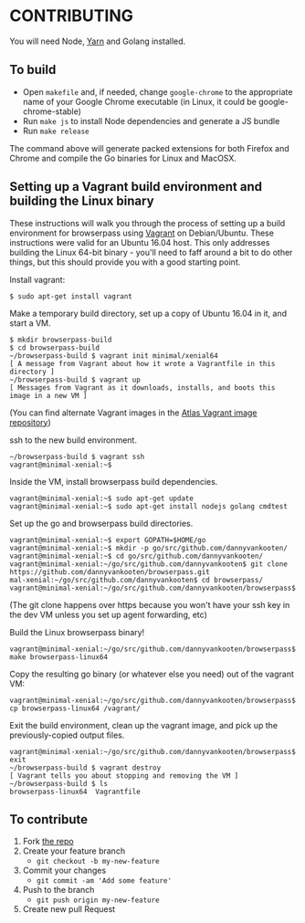 # CONTRIBUTING

You will need Node, [Yarn](https://yarnpkg.com/) and Golang installed.

## To build
- Open `makefile` and, if needed, change `google-chrome` to the appropriate name of your Google Chrome executable (in Linux, it could be google-chrome-stable)
- Run `make js` to install Node dependencies and generate a JS bundle
- Run `make release`

The command above will generate packed extensions for both Firefox and Chrome and compile the Go binaries for Linux and MacOSX.

## Setting up a Vagrant build environment and building the Linux binary

These instructions will walk you through the process of setting up a build environment for browserpass using [Vagrant](https://www.vagrantup.com/) on Debian/Ubuntu. These instructions were valid for an Ubuntu 16.04 host. This only addresses building the Linux 64-bit binary - you'll need to faff around a bit to do other things, but this should provide you with a good starting point.

Install vagrant:
```shell
$ sudo apt-get install vagrant
```

Make a temporary build directory, set up a copy of Ubuntu 16.04 in it, and start a VM.
```shell
$ mkdir browserpass-build
$ cd browserpass-build
~/browserpass-build $ vagrant init minimal/xenial64
[ A message from Vagrant about how it wrote a Vagrantfile in this directory ]
~/browserpass-build $ vagrant up
[ Messages from Vagrant as it downloads, installs, and boots this image in a new VM ]
```
(You can find alternate Vagrant images in the [Atlas Vagrant image repository](https://atlas.hashicorp.com/boxes/search?order=desc&page=1&provider=&q=xenial64&sort=downloads&utf8=%E2%9C%93))

ssh to the new build environment.
```shell
~/browserpass-build $ vagrant ssh
vagrant@minimal-xenial:~$
```

Inside the VM, install browserpass build dependencies.
```shell
vagrant@minimal-xenial:~$ sudo apt-get update
vagrant@minimal-xenial:~$ sudo apt-get install nodejs golang cmdtest
```

Set up the go and browserpass build directories.
```shell
vagrant@minimal-xenial:~$ export GOPATH=$HOME/go
vagrant@minimal-xenial:~$ mkdir -p go/src/github.com/dannyvankooten/
vagrant@minimal-xenial:~$ cd go/src/github.com/dannyvankooten/
vagrant@minimal-xenial:~/go/src/github.com/dannyvankooten$ git clone https://github.com/dannyvankooten/browserpass.git
mal-xenial:~/go/src/github.com/dannyvankooten$ cd browserpass/
vagrant@minimal-xenial:~/go/src/github.com/dannyvankooten/browserpass$
```
(The git clone happens over https because you won't have your ssh key in the dev VM unless you set up agent forwarding, etc)

Build the Linux browserpass binary!
```shell
vagrant@minimal-xenial:~/go/src/github.com/dannyvankooten/browserpass$ make browserpass-linux64
```

Copy the resulting go binary (or whatever else you need) out of the vagrant VM:
```shell
vagrant@minimal-xenial:~/go/src/github.com/dannyvankooten/browserpass$ cp browserpass-linux64 /vagrant/
```

Exit the build environment, clean up the vagrant image, and pick up the previously-copied output files.
```shell
vagrant@minimal-xenial:~/go/src/github.com/dannyvankooten/browserpass$ exit
~/browserpass-build $ vagrant destroy
[ Vagrant tells you about stopping and removing the VM ]
~/browserpass-build $ ls
browserpass-linux64  Vagrantfile
```

## To contribute

1. Fork [the repo](https://github.com/dannyvankooten/browserpass)
2. Create your feature branch
   * `git checkout -b my-new-feature`
3. Commit your changes
   * `git commit -am 'Add some feature'`
4. Push to the branch
   * `git push origin my-new-feature`
5. Create new pull Request
